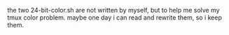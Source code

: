 the two 24-bit-color.sh are not written by myself, but to help me solve my tmux color problem.
maybe one day i can read and rewrite them, so i keep them.
